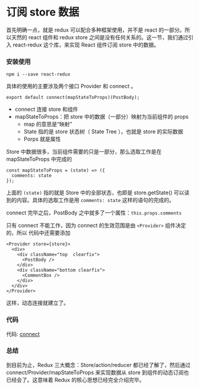 # 订阅 store 数据

首先明确一点，就是 redux 可以配合多种框架使用，并不是 react 的一部分。所以天然的 react 组件和 redux store 之间是没有任何关系的。这一节，我们通过引入 react-redux 这个库，来实现 React 组件订阅 store 中的数据。


### 安装使用

```
npm i --save react-redux
```

具体的使用的主要涉及两个接口 Provider 和 connect 。

```
export default connect(mapStateToProps)(PostBody);
```

- connect 连接 store 和组件
- mapStateToProps：把 store 中的数据（一部分）映射为当前组件的 props
  - map 的意思是“映射”
  - State 指的是 store 状态树（ State Tree ），也就是 store 的实际数据
  - Porps 就是属性


Store 中数据很多，当前组件需要的只是一部分，那么选取工作是在 mapStateToProps 中完成的

```
const mapStateToProps = (state) => ({
  comments: state
});
```

上面的 `(state)` 指的就是 Store 中的全部状态，也即是 store.getState() 可以读到的内容。具体的选取工作是用 `comments: state` 这样的语句的完成的。

connect 完毕之后，PostBody 之中就多了一个属性：`this.props.comments`

只有 connect 不能工作，因为 connect 的生效范围是由 `<Provider>` 组件决定的，所以
代码中还需要添加

```
<Provider store={store}>
  <div>
    <div className="top  clearfix">
      <PostBody />
    </div>
    <div className="bottom clearfix">
      <CommentBox />
    </div>
  </div>
</Provider>
```

这样，动态连接就建立了。

### 代码

代码: [connect](https://github.com/happypeter/redux-hello-v2/commits)

### 总结

到目前为止，Redux 三大概念：Store/action/reducer 都已经了解了，然后通过 connect/Provider/mapStateToProps 来实现数据从 store 到组件的动态订阅也已经会了。这意味着 Redux 的核心思想已经完全介绍完毕。
